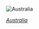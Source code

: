 
![Australia](https://www.gstatic.com/prettyearth/assets/full/2044.jpg)

*[Australia](https://www.google.com/maps/@-24.64581,130.702208,14z/data=!3m1!1e3)*
